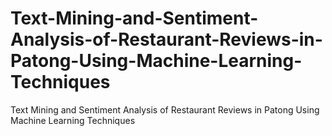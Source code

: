 # Text-Mining-and-Sentiment-Analysis-of-Restaurant-Reviews-in-Patong-Using-Machine-Learning-Techniques
Text Mining and Sentiment Analysis of Restaurant Reviews in Patong Using Machine Learning Techniques
